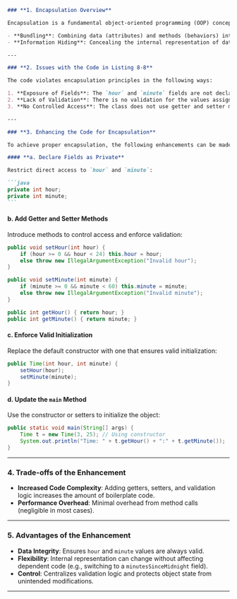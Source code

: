 ````markdown
### **1. Encapsulation Overview**

Encapsulation is a fundamental object-oriented programming (OOP) concept that involves **hiding the implementation details** of an object and **grouping related data and methods together**. It is supported by two key principles:

- **Bundling**: Combining data (attributes) and methods (behaviors) into a single unit (class). This ensures that the data can only be modified or accessed through the defined methods, increasing the cohesiveness of the object.
- **Information Hiding**: Concealing the internal representation of data and methods from external users. Clients interact with the object only through a public interface (methods), without knowing how the methods are implemented. This separation of **what** (behavior) from **how** (implementation) enhances software maintainability and flexibility.

---

### **2. Issues with the Code in Listing 8-8**

The code violates encapsulation principles in the following ways:

1. **Exposure of Fields**: The `hour` and `minute` fields are not declared as `private`, making them directly accessible and modifiable by external code (default package-private access).
2. **Lack of Validation**: There is no validation for the values assigned to `hour` and `minute`, allowing invalid values (e.g., `hour = 25`).
3. **No Controlled Access**: The class does not use getter and setter methods, bypassing the benefits of controlled access and data hiding.

---

### **3. Enhancing the Code for Encapsulation**

To achieve proper encapsulation, the following enhancements can be made:

#### **a. Declare Fields as Private**

Restrict direct access to `hour` and `minute`:

```java
private int hour;
private int minute;
```
````

#### **b. Add Getter and Setter Methods**

Introduce methods to control access and enforce validation:

```java
public void setHour(int hour) {
    if (hour >= 0 && hour < 24) this.hour = hour;
    else throw new IllegalArgumentException("Invalid hour");
}

public void setMinute(int minute) {
    if (minute >= 0 && minute < 60) this.minute = minute;
    else throw new IllegalArgumentException("Invalid minute");
}

public int getHour() { return hour; }
public int getMinute() { return minute; }
```

#### **c. Enforce Valid Initialization**

Replace the default constructor with one that ensures valid initialization:

```java
public Time(int hour, int minute) {
    setHour(hour);
    setMinute(minute);
}
```

#### **d. Update the `main` Method**

Use the constructor or setters to initialize the object:

```java
public static void main(String[] args) {
    Time t = new Time(3, 25); // Using constructor
    System.out.println("Time: " + t.getHour() + ":" + t.getMinute());
}
```

---

### **4. Trade-offs of the Enhancement**

- **Increased Code Complexity**: Adding getters, setters, and validation logic increases the amount of boilerplate code.
- **Performance Overhead**: Minimal overhead from method calls (negligible in most cases).

---

### **5. Advantages of the Enhancement**

- **Data Integrity**: Ensures `hour` and `minute` values are always valid.
- **Flexibility**: Internal representation can change without affecting dependent code (e.g., switching to a `minutesSinceMidnight` field).
- **Control**: Centralizes validation logic and protects object state from unintended modifications.

---
